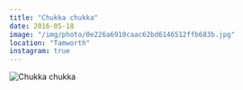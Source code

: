 ```yaml
---
title: "Chukka chukka"
date: 2016-05-18
image: "/img/photo/0e226a6910caac62bd6146512ffb683b.jpg"
location: "Tamworth"
instagram: true
---
```


![Chukka chukka](/img/photo/0e226a6910caac62bd6146512ffb683b.jpg)
